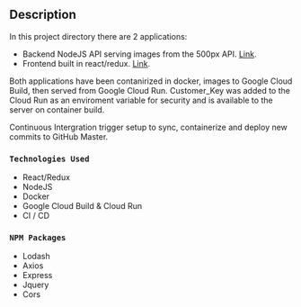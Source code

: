 ## Description
In this project directory there are 2 applications:
- Backend NodeJS API serving images from the 500px API. [Link](https://five100-gcsusetqgq-uc.a.run.app ).
- Frontend built in react/redux. [Link](https://fivehundredreactapp-gcsusetqgq-uc.a.run.app/).

Both applications have been contanirized in docker, images to Google Cloud Build, then served from Google Cloud Run. Customer_Key was added to the Cloud Run as an enviroment variable
for security and is available to the server on container build.

Continuous Intergration trigger setup to sync, containerize and deploy new commits to GitHub Master. 

### `Technologies Used`
- React/Redux
- NodeJS
- Docker
- Google Cloud Build & Cloud Run
- CI / CD

### `NPM Packages`
- Lodash
- Axios
- Express
- Jquery
- Cors